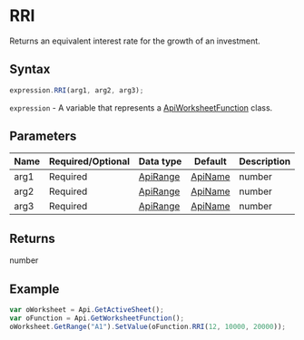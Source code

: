 # RRI

Returns an equivalent interest rate for the growth of an investment.

## Syntax

```javascript
expression.RRI(arg1, arg2, arg3);
```

`expression` - A variable that represents a [ApiWorksheetFunction](../ApiWorksheetFunction.md) class.

## Parameters

| **Name** | **Required/Optional** | **Data type** | **Default** | **Description** |
| ------------- | ------------- | ------------- | ------------- | ------------- |
| arg1 | Required | [ApiRange](../../ApiRange/ApiRange.md) | [ApiName](../../ApiName/ApiName.md) | number |  | The number of periods for the investment. |
| arg2 | Required | [ApiRange](../../ApiRange/ApiRange.md) | [ApiName](../../ApiName/ApiName.md) | number |  | The present value of the investment. |
| arg3 | Required | [ApiRange](../../ApiRange/ApiRange.md) | [ApiName](../../ApiName/ApiName.md) | number |  | The future value of the investment. |

## Returns

number

## Example



```javascript
var oWorksheet = Api.GetActiveSheet();
var oFunction = Api.GetWorksheetFunction();
oWorksheet.GetRange("A1").SetValue(oFunction.RRI(12, 10000, 20000));
```
